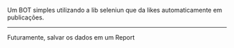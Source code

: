 Um BOT simples utilizando a lib seleniun que da likes automaticamente em publicações.




-------------------
Futuramente, salvar os dados em um Report